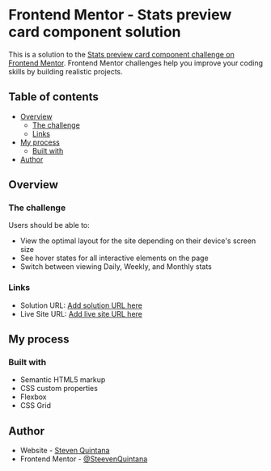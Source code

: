 # Frontend Mentor - Stats preview card component solution

This is a solution to the [Stats preview card component challenge on Frontend Mentor](https://www.frontendmentor.io/challenges/stats-preview-card-component-8JqbgoU62). Frontend Mentor challenges help you improve your coding skills by building realistic projects.

## Table of contents

- [Overview](#overview)
  - [The challenge](#the-challenge)
  - [Links](#links)
- [My process](#my-process)
  - [Built with](#built-with)
- [Author](#author)

## Overview

### The challenge

Users should be able to:

- View the optimal layout for the site depending on their device's screen size
- See hover states for all interactive elements on the page
- Switch between viewing Daily, Weekly, and Monthly stats

### Links

- Solution URL: [Add solution URL here](https://steevenquintana.github.io/Time-tracking-dashboard/)
- Live Site URL: [Add live site URL here](https://steevenquintana.github.io/Time-tracking-dashboard/)

## My process

### Built with

- Semantic HTML5 markup
- CSS custom properties
- Flexbox
- CSS Grid

## Author

- Website - [Steven Quintana](https://github.com/SteevenQuintana)
- Frontend Mentor - [@SteevenQuintana](https://www.frontendmentor.io/profile/SteevenQuintana)
